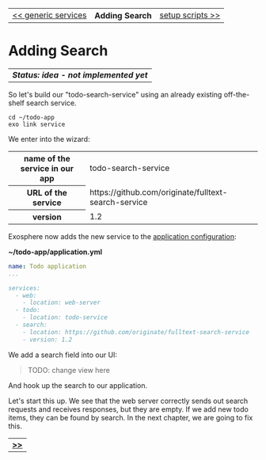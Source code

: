 <table>
  <tr>
    <td><a href="12_generic_services.md">&lt;&lt; generic services</a></td>
    <th>Adding Search</th>
    <td><a href="14_setup_scripts.md">setup scripts &gt;&gt;</a></td>
  </tr>
</table>


# Adding Search

<table>
  <tr>
    <td>
      <b><i>
        Status: idea - not implemented yet
      </i></b>
    </td>
  </tr>
</table>


So let's build our "todo-search-service"
using an already existing off-the-shelf search service.

```
cd ~/todo-app
exo link service
```

We enter into the wizard:

<table>
  <tr>
    <th>name of the service in our app</th>
    <td>todo-search-service</td>
  </tr>
  <tr>
    <th>URL of the service</th>
    <td>https://github.com/originate/fulltext-search-service</td>
  </tr>
  <tr>
    <th>version</th>
    <td>1.2</td>
  </tr>
</table>

Exosphere now adds the new service to the
[application configuration](03_app_config.md):

__~/todo-app/application.yml__

```yml
name: Todo application
...

services:
  - web:
    - location: web-server
  - todo:
    - location: todo-service
  - search:
    - location: https://github.com/originate/fulltext-search-service
    - version: 1.2
```

We add a search field into our UI:

> TODO: change view here

And hook up the search to our application.

Let's start this up.
We see that the web server correctly sends out search requests and receives responses,
but they are empty.
If we add new todo items, they can be found by search.
In the next chapter, we are going to fix this.


<table>
  <tr>
    <td><a href="14_setup_scripts.md"><b>&gt;&gt;</b></a></td>
  </tr>
</table>
